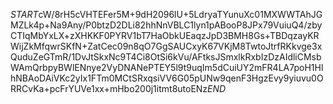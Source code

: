 $START$cW/8rH5cVHTEFer5M+9dH2096lU+5LdryaTYunuXc01MXWWTAhJGMZLk4p+Na9Any/P0btzD2DLi82hhNnVBLC1lyn1pABooP8JPx79VuiuQ4/zbyCTIqMbYxLX+zXHKKF0PYRV1bT7HaObkUEaqzJpD3BMH8Gs+TBDqzayKRWijZkMfqwrSKfN+ZatCec09n8qO7GgSAUCxyK67VKjM8TwtoJtrfRKkvge3xQuduZeGTmR/1DvJtSkxNc9T4Ci8OtSi6kVu/AFtksJSmxlkRxbIzDzAIdliCMsbWAmQrbpyBWlENnye2VyDNANePTEY5l9t9uqIm5dCuiUY2mFR4LA7poH1HlhNBAoDAiVKc2yIx1FTm0MCtSRxqsiVV6G05pUNw9qenF3HgzEvy9yiuvu0ORRCvKa+pcFrYUVe1xx+mHbo200j1itmt8utoENz$END$